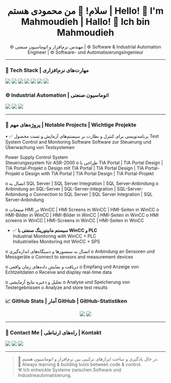 <h1 align="center">سلام! 👋 من محمودی هستم | Hello! 👋 I'm Mahmoudieh | Hallo! 👋 Ich bin Mahmoudieh</h1>

<p align="center">
⚙️ مهندس نرم‌افزار و اتوماسیون صنعتی |  
⚙️ Software & Industrial Automation Engineer |  
⚙️ Software- und Automatisierungsingenieur
</p>

---

### 🚧 Tech Stack | مهارت‌های نرم‌افزاری

<p align="left">
  <img src="https://img.shields.io/badge/C%23-239120?style=for-the-badge&logo=c-sharp&logoColor=white" />
  <img src="https://img.shields.io/badge/.NET-512BD4?style=for-the-badge&logo=dotnet&logoColor=white" />
  <img src="https://img.shields.io/badge/WPF-68217A?style=for-the-badge&logo=.net&logoColor=white" />
  <img src="https://img.shields.io/badge/WinForms-007ACC?style=for-the-badge&logo=windows&logoColor=white" />
  <img src="https://img.shields.io/badge/SQL_Server-CC2927?style=for-the-badge&logo=microsoftsqlserver&logoColor=white" />
  <img src="https://img.shields.io/badge/Entity_Framework-5C2D91?style=for-the-badge&logo=ef&logoColor=white" />
  <img src="https://img.shields.io/badge/LINQ-512BD4?style=for-the-badge&logo=dotnet&logoColor=white" />
</p>

### ⚙️ Industrial Automation | اتوماسیون صنعتی

<p align="left">
  <img src="https://img.shields.io/badge/Siemens_PLC-0088CE?style=for-the-badge&logo=siemens&logoColor=white" />
  <img src="https://img.shields.io/badge/TIA_Portal-0088CE?style=for-the-badge&logo=siemens&logoColor=white" />
  <img src="https://img.shields.io/badge/WinCC-007ACC?style=for-the-badge&logo=windows&logoColor=white" />
</p>

---

### 📌 پروژه‌های مهم | Notable Projects | Wichtige Projekte

•	✅ برنامه‌نویسی برای کنترل و نظارت بر سیستم‌های آزمایش و تست محصول
Test System Control and Monitoring Software
Software zur Steuerung und Überwachung von Testsystemen

  Power Supply Control System  
  Steuerungssystem für ASR-2000
o	طراحی با TIA Portal | TIA Portal Design | TIA Portal-Projekt
o	Design mit TIA Portal | TIA Portal Design | TIA Portal-Projekt
o	Design with TIA Portal | TIA Portal Design | TIA Portal-Projekt

o	اتصال به SQL Server | SQL Server Integration | SQL Server-Anbindung
o	Anbindung an SQL-Server | SQL-Server-Integration | SQL-Server-Anbindung
o	Connection to SQL Server | SQL Server Integration | SQL Server-Anbindung

o	صفحات HMI در WinCC | HMI Screens in WinCC | HMI-Seiten in WinCC
o	HMI-Bilder in WinCC | HMI-Bilder in WinCC | HMI-Seiten in WinCC
o	HMI screens in WinCC | HMI-Screens in WinCC | HMI-Seiten in WinCC

- ✅ **سیستم مانیتورینگ صنعتی با WinCC و PLC**  
  Industrial Monitoring with WinCC + PLC  
  Industrielles Monitoring mit WinCC + SPS

 o	اتصال به سنسورها و دستگاه‌های اندازه‌گیری
o	Anbindung an Sensoren und Messgeräte
o	Connect to sensors and measurement devices

o	دریافت و نمایش داده‌های زمان واقعی
o	Empfang und Anzeige von Echtzeitdaten
o	Receive and display real-time data

o	تحلیل و ذخیره نتایج آزمایشی
o	Analyse und Speicherung von Testergebnissen
o	Analyze and store test results


### 📈 GitHub Stats | آمار GitHub | GitHub-Statistiken

<p align="center">
  <img src="https://github-readme-stats.vercel.app/api?username=mahmmoudieh&show_icons=true&theme=radical" />
  <img src="https://github-readme-stats.vercel.app/api/top-langs/?username=mahmmoudieh&layout=compact&theme=radical" />
</p>

---

### 📢 Contact Me | راه‌های ارتباطی | Kontakt

<p align="left">
  <a href="mailto:your.email@example.com"><img src="https://img.shields.io/badge/Email-D14836?style=for-the-badge&logo=gmail&logoColor=white" /></a>
  <a href="https://linkedin.com/in/mahmmoudieh"><img src="https://img.shields.io/badge/LinkedIn-0A66C2?style=for-the-badge&logo=linkedin&logoColor=white" /></a>
  <a href="https://mahmmoudieh.com"><img src="https://img.shields.io/badge/Website-000000?style=for-the-badge&logo=google-chrome&logoColor=white" /></a>
</p>

---

> 🧐 در حال یادگیری و ساخت ابزارهای ترکیبی بین نرم‌افزار و اتوماسیون هستم.  
> 🚀 Always learning & building tools between code & control.  
> ⚒️ Ich entwickle Systeme zwischen Software und Industrieautomatisierung.

